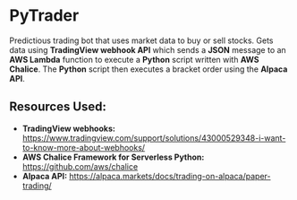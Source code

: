 # PyTrader
Predictious trading bot that uses market data to buy or sell stocks. Gets data using **TradingView webhook API** which sends a **JSON** message to an **AWS Lambda** function to execute a **Python** script written with **AWS Chalice**. The **Python** script then executes a bracket order using the **Alpaca API**.

## Resources Used: 
* **TradingView webhooks:** https://www.tradingview.com/support/solutions/43000529348-i-want-to-know-more-about-webhooks/
* **AWS Chalice Framework for Serverless Python:** https://github.com/aws/chalice
* **Alpaca API:** https://alpaca.markets/docs/trading-on-alpaca/paper-trading/
